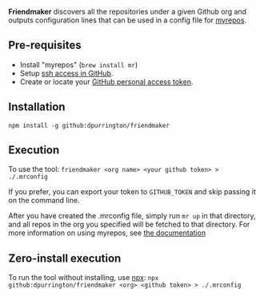 **Friendmaker** discovers all the repositories under a given Github org and outputs configuration lines that can be used in a config file for [myrepos](https://myrepos.branchable.com/).

## Pre-requisites
* Install "myrepos" (`brew install mr`)
* Setup [ssh access in GitHub](https://help.github.com/articles/connecting-to-github-with-ssh/).
* Create or locate your [GitHub personal access token](https://github.com/settings/tokens).

## Installation
`npm install -g github:dpurrington/friendmaker`

## Execution
To use the tool:
`friendmaker <org name> <your github token> > ./.mrconfig`

If you prefer, you can export your token to `GITHUB_TOKEN` and skip passing it on the command line.

After you have created the .mrconfig file, simply run `mr up` in that directory, and all repos in the org you specified will be fetched to that directory. For more information on using myrepos, see [the documentation](https://myrepos.branchable.com/)

## Zero-install execution
To run the tool without installing, use [npx](https://www.npmjs.com/package/npx):
`npx github:dpurrington/friendmaker <org> <github token> > ./.mrconfig`
